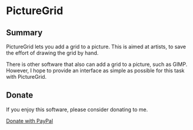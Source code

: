 # PictureGrid

## Summary

PictureGrid lets you add a grid to a picture. This is aimed at artists, to save the effort of drawing the grid by hand.

There is other software that also can add a grid to a picture, such as GIMP. However, I hope to provide an interface as simple as possible for this task with PictureGrid.

## Donate

If you enjoy this software, please consider donating to me.

[Donate with PayPal](http://www.example.com/donate/) 
